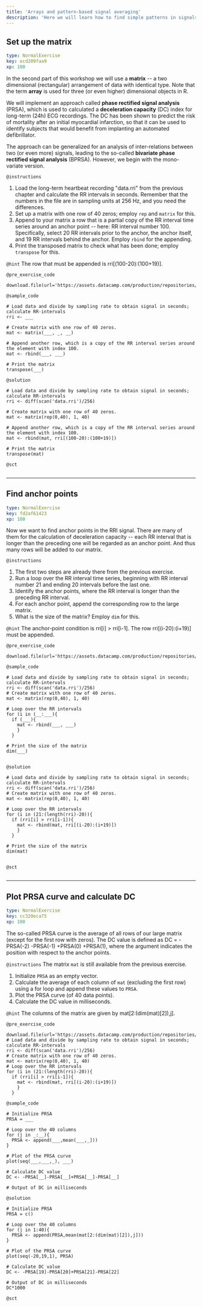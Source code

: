 ```yaml
---
title: 'Arrays and pattern-based signal averaging'
description: 'Here we will learn how to find simple patterns in signals and how to use them for further anylsis.'
---
```


## Set up the matrix

```yaml
type: NormalExercise
key: ecd209faa9
xp: 100
```

In the second part of this workshop we will use a **matrix** -- a two dimensional (rectangular) arrangement of data with identical type. Note that the term **array** is used for three (or even higher) dimensional objects in R.

We will implement an approach called **phase rectified signal analysis** (PRSA), which is used to calculated a **deceleration capacity** (DC) index for long-term (24h) ECG recordings. The DC has been shown to predict the risk of mortality after an initial myocardial infarction, so that it can be used to identify subjects that would benefit from implanting an automated defibrillator.

The approach can be generalized for an analysis of inter-relations between two (or even more) signals, leading to the so-called **bivariate phase rectified signal analysis** (BPRSA).  However, we begin with the mono-variate version.

`@instructions`
1. Load the long-term heartbeat recording "data.rri" from the previous chapter and calculate the RR intervals in seconds.  Remember that the numbers in the file are in sampling units at 256 Hz, and you need the differences.
2. Set up a matrix with one row of 40 zeros; employ ```rep``` and ```matrix``` for this.
3. Append to your matrix a row that is a partial copy of the RR interval time series around an anchor point -- here: RR interval number 100. Specifically, select 20 RR intervals prior to the anchor, the anchor itself, and 19 RR intervals behind the anchor. Employ ```rbind``` for the appending.
4. Print the transposed matrix to check what has been done; employ ```transpose``` for this.

`@hint`
The row that must be appended is rri[(100-20):(100+19)].

`@pre_exercise_code`
```{r}
download.file(url='https://assets.datacamp.com/production/repositories/4882/datasets/fefc3f655fd0c9fd6baeeb6528e68d9e55d57db4/SL196_1h.rri',destfile='data.rri')

```

`@sample_code`
```{r}
# Load data and divide by sampling rate to obtain signal in seconds; calculate RR-intervals
rri <- ___

# Create matrix with one row of 40 zeros.
mat <- matrix(___, _, __)

# Append another row, which is a copy of the RR interval series around the element with index 100.
mat <- rbind(___, ___)

# Print the matrix
transpose(___)

```

`@solution`
```{r}
# Load data and divide by sampling rate to obtain signal in seconds; calculate RR-intervals
rri <- diff(scan('data.rri')/256)

# Create matrix with one row of 40 zeros.
mat <- matrix(rep(0,40), 1, 40)

# Append another row, which is a copy of the RR interval series around the element with index 100.
mat <- rbind(mat, rri[(100-20):(100+19)])

# Print the matrix
transpose(mat)

```

`@sct`
```{r}

```

---

## Find anchor points

```yaml
type: NormalExercise
key: fd2af61423
xp: 100
```

Now we want to find anchor points in the RRI signal. There are many of them for the calculation of deceleration capacity -- each RR interval that is longer than the preceding one will be regarded as an anchor point. And thus many rows will be added to our matrix.

`@instructions`
1. The first two steps are already there from the previous exercise.
2. Run a loop over the RR interval time series, beginning with RR interval number 21 and ending 20 intervals before the last one.
3. Identify the anchor points, where the RR interval is longer than the preceding RR interval. 
4. For each anchor point, append the corresponding row to the large matrix.
5. What is the size of the matrix?  Employ ```dim``` for this.

`@hint`
The anchor-point condition is rri[i] > rri[i-1]. The row rri[(i-20):(i+19)] must be appended.

`@pre_exercise_code`
```{r}
download.file(url='https://assets.datacamp.com/production/repositories/4882/datasets/fefc3f655fd0c9fd6baeeb6528e68d9e55d57db4/SL196_1h.rri',destfile='data.rri')
```

`@sample_code`
```{r}
# Load data and divide by sampling rate to obtain signal in seconds; calculate RR-intervals
rri <- diff(scan('data.rri')/256)
# Create matrix with one row of 40 zeros.
mat <- matrix(rep(0,40), 1, 40)

# Loop over the RR intervals 
for (i in (__:___){
  if (___){
    mat <- rbind(___, ___)
    }
  }

# Print the size of the matrix
dim(___)
     
```

`@solution`
```{r}
# Load data and divide by sampling rate to obtain signal in seconds; calculate RR-intervals
rri <- diff(scan('data.rri')/256)
# Create matrix with one row of 40 zeros.
mat <- matrix(rep(0,40), 1, 40)

# Loop over the RR intervals 
for (i in (21:(length(rri)-20)){
  if (rri[i] > rri[i-1]){
    mat <- rbind(mat, rri[(i-20):(i+19)])
    }
  }

# Print the size of the matrix
dim(mat)
           
```

`@sct`
```{r}

```

---

## Plot PRSA curve and calculate DC

```yaml
type: NormalExercise
key: cc320eca75
xp: 100
```

The so-called PRSA curve is the average of all rows of our large matrix (except for the first row with zeros).  The DC value is defined as DC = -PRSA(-2) -PRSA(-1) +PRSA(0) +PRSA(1), where the argument indicates the position with respect to the anchor points.

`@instructions`
The matrix ```mat``` is still available from the previous exercise.  
1. Initialize ```PRSA``` as an empty vector.
2. Calculate the average of each column of ```mat``` (excluding the first row) using a for loop and append these values to ```PRSA```.
2. Plot the PRSA curve (of 40 data points).
3. Calculate the DC value in milliseconds.

`@hint`
The columns of the matrix are given by mat[2:(dim(mat)[2]),j].

`@pre_exercise_code`
```{r}
download.file(url='https://assets.datacamp.com/production/repositories/4882/datasets/fefc3f655fd0c9fd6baeeb6528e68d9e55d57db4/SL196_1h.rri',destfile='data.rri')
# Load data and divide by sampling rate to obtain signal in seconds; calculate RR-intervals
rri <- diff(scan('data.rri')/256)
# Create matrix with one row of 40 zeros.
mat <- matrix(rep(0,40), 1, 40)
# Loop over the RR intervals 
for (i in (21:(length(rri)-20)){
  if (rri[i] > rri[i-1]){
    mat <- rbind(mat, rri[(i-20):(i+19)])
    }
  }
```

`@sample_code`
```{r}
# Initialize PRSA
PRSA = ___

# Loop over the 40 columns
for (j in _:__){
  PRSA <- append(___,mean(___,_]))
}

# Plot of the PRSA curve
plot(seq(___,___,_), ___)

# Calculate DC value
DC <- -PRSA[__]-PRSA[__]+PRSA[__]-PRSA[__]

# Output of DC in milliseconds

```

`@solution`
```{r}
# Initialize PRSA
PRSA = c()

# Loop over the 40 columns
for (j in 1:40){
  PRSA <- append(PRSA,mean(mat[2:(dim(mat)[2]),j]))
}

# Plot of the PRSA curve
plot(seq(-20,19,1), PRSA)

# Calculate DC value
DC <- -PRSA[19]-PRSA[20]+PRSA[21]-PRSA[22]

# Output of DC in milliseconds
DC*1000

```

`@sct`
```{r}

```
